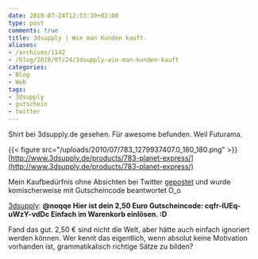 ```yaml
---
date: 2010-07-24T12:53:10+02:00
type: post
comments: true
title: 3dsupply | Wie man Kunden kauft.
aliases:
- /archives/1142
- /blog/2010/07/24/3dsupply-wie-man-kunden-kauft
categories:
- Blog
- Web
tags:
- 3dsupply
- gutschein
- twitter
---
```


Shirt bei 3dsupply.de gesehen. Für awesome befunden. Weil Futurama.

{{< figure src="/uploads/2010/07/783_1279937407.0_180_180.png" >}}
[http://www.3dsupply.de/products/783-planet-express/](http://www.3dsupply.de/products/783-planet-express/)

Mein Kaufbedürfnis ohne Absichten bei Twitter
[gepostet](http://twitter.com/noqqe/status/18464736775) und wurde
komischerweise mit Gutscheincode beantwortet O_o

[3dsupply](http://twitter.com/3dsupply/status/18509063283): **@noqqe Hier
ist dein 2,50 Euro Gutscheincode: cqfr-lUEq-uWzY-vdDc Einfach im Warenkorb
einlösen. :D**

Fand das gut. 2,50 € sind nicht die Welt, aber hätte auch einfach ignoriert
werden können.  Wer kennt das eigentlich, wenn absolut keine Motivation
vorhanden ist, grammatikalisch richtige Sätze zu bilden?
